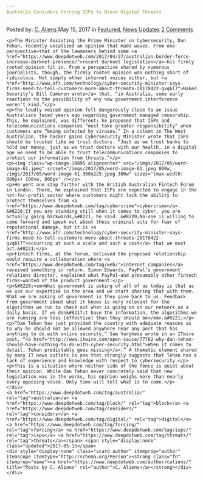 ```yaml
---
Australia Considers Forcing ISPs to Block Digital Threats
---
```

<article class="post-listing post-19883 post type-post status-publish format-standard has-post-thumbnail hentry  tag-australia tag-block tag-considers tag-digital tag-forcing tag-isps tag-threats">
    <div class="post-inner">
        <span>Posted by: <a href="https://www.deepdotweb.com/author/caliens/" title="">C. Aliens </a></span>
    <span>May 15, 2017</span>
    <span>in <a href="https://www.deepdotweb.com/category/deepdot-news/" rel="category tag">Featured</a>, <a href="https://www.deepdotweb.com/category/news-updates/" rel="category tag">News Updates</a></span>
    <span><a href="https://www.deepdotweb.com/2017/05/15/australia-considers-forcing-isps-block-digital-threats/#comments">2 Comments</a></span>
    </p>
    <div class="clear"></div>
    
    <p>The Minister Assisting the Prime Minister on Cybersecurity, Dan Tehan, recently vocalized an opinion that made waves. From one perspective—that of the lawmakers behind some <a href="https://www.deepdotweb.com/2017/04/27/australian-border-force-increase-darknet-presence/">recent darknet legislation</a>—his firmly rooted opinion fit in. From a perspective shared by numerous journalists, though, the firmly rooted opinion was nothing short of ridiculous. Not simply other internet voices either, but <a href="http://www.afr.com/technology/cyber-security-minister-says-firms-need-to-tell-customers-more-about-threats-20170422-gvqbl7">Naked Security’s Bill Cameron wrote</a> that, “in Australia, some early reactions to the possibility of any new government interference weren’t kind.”</p>
    <p>The loudly voiced opinion fell dangerously close to an issue Australians faced years ago regarding government managed censorship. This, he explained, was different; he proposed that ISPs and telecommunications companies “must take greater responsibility” when customers are “being infected by viruses.” In a column in The West Australian, the hacker gains Cybersecurity Minister wrote that ISPs should be trusted like we trust doctors. “Just as we trust banks to hold our money, just as we trust doctors with our health, in a digital age we need to be able to trust telecommunications companies to protect our information from threats.”</p>
    <p><img class="wp-image-19895 aligncenter" src="/imgs/2017/05/word-image-61.jpeg" srcset="/imgs/2017/05/word-image-61.jpeg 800w, /imgs/2017/05/word-image-61-300x225.jpeg 300w" sizes="(max-width: 800px) 100vw, 800px" /></p>
    <p>He went one step further with the British Australian Fintech Forum in London. There, he explained that ISPs are expected to engage in the not-for-profit sector where customers might lack the ability to protect themselves from <a href="https://www.deepdotweb.com/tag/cybercrime">cybercrime</a>. &#8220;If you are standing still when it comes to cyber, you are actually going backwards,&#8221; he said. &#8220;No-one is willing to come forward and speak out about these criminal acts for fear of reputational damage, but it is <a href="http://www.afr.com/technology/cyber-security-minister-says-firms-need-to-tell-customers-more-about-threats-20170422-gvqbl7">occurring at such a scale and such a cost</a> that we must act.&#8221;</p>
    <p>Fintech firms, at the Forum, believed the proposed relationship would require a collaboration where <a href="https://www.deepdotweb.com/tag/web/">internet companies</a> received something in return. Simon Edwards, PayPal’s government relations director, explained what PayPal—and presumably other fintech firms—wanted of the product government:</p>
    <p>&#8220;<em>What government is asking of all of us today is that as we use our expertise in the area and we start sharing that with them. What we are asking of government is they give back to us. Feedback from government about what it knows is very relevant for the algorithms we run to check out what is going on on our network on a daily basis. If we don&#8217;t have the information, the algorithms we are running are less [effective] than they should be</em>.&#8221;</p>
    <p>“Dan Tehan has just provided the country with adequate reasons as to why he should not be allowed anywhere near any post that has anything to do with online security,” Sam Varghese wrote in an ITwire post. “<a href="http://www.itwire.com/open-sauce/77762-why-dan-tehan-should-have-nothing-to-do-with-cyber-security.html">When it comes to detail, Tehan predictably goes missing</a>.” A thematic element shared by many IT news outlets is one that strongly suggests that Tehan has a lack of experience and knowledge with respect to cybersecurity.</p>
    <p>This is a situation where neither side of the fence is quiet about their opinion. While Dan Tehan never concretely said that new legislation was in the works, his opinion weighs more than nearly every opposing voice. Only time will tell what is to come.</p>
    </div>
    <a href="https://www.deepdotweb.com/tag/australia/" rel="tag">australia</a> <a href="https://www.deepdotweb.com/tag/block/" rel="tag">block</a> <a href="https://www.deepdotweb.com/tag/considers/" rel="tag">considers</a> <a href="https://www.deepdotweb.com/tag/digital/" rel="tag">digital</a> <a href="https://www.deepdotweb.com/tag/forcing/" rel="tag">forcing</a> <a href="https://www.deepdotweb.com/tag/isps/" rel="tag">isps</a> <a href="https://www.deepdotweb.com/tag/threats/" rel="tag">threats</a></span> <span style="display:none" class="updated">2017-05-15</span>
    <div style="display:none" class="vcard author" itemprop="author" itemscope itemtype="http://schema.org/Person"><strong class="fn" itemprop="name"><a href="https://www.deepdotweb.com/author/caliens/" title="Posts by C. Aliens" rel="author">C. Aliens</a></strong></div>
    </div>
</article>

